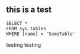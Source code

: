## this is a test 

 ```tsql
 SELECT *
 FROM sys.tables
 WHERE [name] = 'SomeTable'
 ```
 
 testing testing

